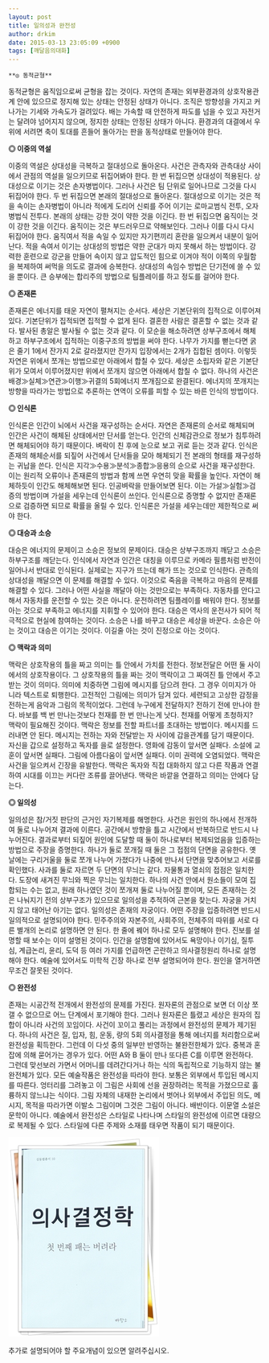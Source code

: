 ```yaml
---
layout: post
title: 일의성과 완전성
author: drkim
date: 2015-03-13 23:05:09 +0900
tags: [깨달음의대화]
---
```

 


    **◎ 동적균형**  
      
동적균형은 움직임으로써 균형을 잡는 것이다. 자연의 존재는 외부환경과의 상호작용관계 안에 있으므로 정지해 있는 상태는 안정된 상태가 아니다. 조직은 방향성을 가지고 커나가는 기세와 가속도가 걸려있다. 배는 가속할 때 안전하게 파도를 넘을 수 있고 자전거는 달려야 넘어지지 않으며, 정지한 상태는 안정된 상태가 아니다. 환경과의 대결에서 우위에 서려면 축이 토대를 흔들어 돌아가는 판을 동적상태로 만들어야 한다. 

  


**◎ 이중의 역설**  
      
이중의 역설은 상대성을 극복하고 절대성으로 돌아온다. 사건은 관측자와 관측대상 사이에서 관점의 역설을 일으키므로 뒤집어봐야 한다. 한 번 뒤집으면 상대성이 적용된다. 상대성으로 이기는 것은 손자병법이다. 그러나 사건은 팀 단위로 일어나므로 그것을 다시 뒤집어야 한다. 두 번 뒤집으면 본래의 절대성으로 돌아온다. 절대성으로 이기는 것은 적을 속이는 손자병법이 아니라 적에게 도리어 신뢰를 주어 이기는 로마교범식 전투, 오자병법식 전투다. 본래의 상태는 강한 것이 약한 것을 이긴다. 한 번 뒤집으면 움직이는 것이 강한 것을 이긴다. 움직이는 것은 부드러우므로 약해보인다. 그러나 이를 다시 다시 뒤집어야 한다. 움직여서 적을 속일 수 있지만 자기편끼리 혼란을 일으켜서 내분이 일어난다. 적을 속여서 이기는 상대성의 방법은 약한 군대가 마지 못해서 하는 방법이다. 강력한 훈련으로 강군을 만들어 속이지 않고 압도적인 힘으로 이겨야 적이 이쪽의 우월함을 복제하여 써먹을 의도로 결과에 승복한다. 상대성의 속임수 방법은 단기전에 쓸 수 있을 뿐이다. 큰 승부에는 합리주의 방법으로 팀플레이를 하고 정도를 걸어야 한다. 

  


**◎ 존재론**  
      
존재론은 에너지를 태운 자연이 펼쳐지는 순서다. 세상은 기본단위의 집적으로 이루어져 있다. 기본단위가 집적되면 집적할 수 없게 된다. 결혼한 사람은 결혼할 수 없는 것과 같다. 발사된 총알은 발사될 수 없는 것과 같다. 이 모순을 해소하려면 상부구조에서 해체하고 하부구조에서 집적하는 이중구조의 방법을 써야 한다. 나무가 가지를 뻗는다면 굵은 줄기 1에서 잔가지 2로 갈라졌지만 잔가지 입장에서는 2개가 집합된 셈이다. 이렇듯 자연은 위에서 쪼개는 방법으로만 아래에서 합칠 수 있다. 세상은 소립자와 같은 기본단위가 모여서 이루어졌지만 위에서 쪼개지 않으면 아래에서 합칠 수 없다. 하나의 사건은 배경≫실체≫연관≫이행≫귀결의 5회에너지 쪼개짐으로 완결된다. 에너지의 쪼개지는 방향을 따라가는 방법으로 추론하는 연역이 오류를 피할 수 있는 바른 인식의 방법이다. 

  


**◎ 인식론**  
      
인식론은 인간이 뇌에서 사건을 재구성하는 순서다. 자연은 존재론의 순서로 해체되며 인간은 사건이 해체된 상태에서만 단서를 얻는다. 인간의 신체감관으로 정보가 침투하려면 해체되어야 하기 때문이다. 벼락이 친 후에 눈으로 보고 귀로 듣는 것과 같다. 인식은 존재의 해체순서를 되짚어 사건에서 단서들을 모아 해체되기 전 본래의 형태를 재구성하는 귀납을 쓴다. 인식은 지각≫수용≫분석≫종합≫응용의 순으로 사건을 재구성한다. 이는 원리적 오류이나 존재론의 방법과 함께 쓰면 우연히 맞을 확률을 높인다. 자연이 해체하듯이 인간도 해체해보면 된다. 인공벼락을 만들어보면 된다. 이는 가설≫실험≫검증의 방법이며 가설을 세우는데 인식론이 쓰인다. 인식론으로 증명할 수 없지만 존재론으로 검증하면 되므로 확률을 올릴 수 있다. 인식론은 가설을 세우는데만 제한적으로 써야 한다. 

  


**◎ 대승과 소승**  
      
대승은 에너지의 문제이고 소승은 정보의 문제이다. 대승은 상부구조까지 깨닫고 소승은 하부구조를 깨닫는다. 인식에서 자연과 인간은 대칭을 이루므로 카메라 필름처럼 반전이 일어나서 반대로 인식된다. 실제로는 지구가 뜨는데 해가 뜨는 것으로 인식한다. 관측의 상대성을 깨달으면 이 문제를 해결할 수 있다. 이것으로 죽음을 극복하고 마음의 문제를 해결할 수 있다. 그러나 어떤 사실을 깨달아 아는 것만으로는 부족하다. 자동차를 안다고 해서 자동차를 운전할 수 있는 것은 아니다. 운전하려면 팀플레이를 배워야 한다. 정보를 아는 것으로 부족하고 에너지를 지휘할 수 있어야 한다. 대승은 역사의 운전사가 되어 적극적으로 현실에 참여하는 것이다. 소승은 나를 바꾸고 대승은 세상을 바꾼다. 소승은 아는 것이고 대승은 이기는 것이다. 이길줄 아는 것이 진정으로 아는 것이다. 

  


**◎ 맥락과 의미**  
      
맥락은 상호작용의 틀을 짜고 의미는 틀 안에서 가치를 전한다. 정보전달은 어떤 둘 사이에서의 상호작용이다. 그 상호작용의 틀을 짜는 것이 맥락이고 그 짜여진 틀 안에서 주고받는 것이 의미다. 의미에 치중하면 그림에 메시지를 담으려 한다. 그 경우 이미지가 아니라 텍스트로 퇴행한다. 고전적인 그림에는 의미가 담겨 있다. 세련되고 고상한 감정을 전하는게 음악과 그림의 목적이었다. 그런데 누구에게 전달하지? 전하기 전에 만나야 한다. 바보를 백 번 만나는것보다 천재를 한 번 만나는게 낫다. 천재를 어떻게 초청하지? 맥락이 필요해진 것이다. 맥락은 정보를 전할 파트너를 초대하는 방법이다. 메시지를 드러내면 안 된다. 메시지는 전하는 자와 전달받는 자 사이에 갑을관계를 담기 때문이다. 자신을 갑으로 설정하고 독자를 을로 설정한다. 영화에 감동이 앞서면 실패다. 소설에 교훈이 앞서면 실패다. 그림에 아름다움이 앞서면 실패다. 이미 권력에 오염되었다. 맥락은 사건을 일으켜서 긴장을 유발한다. 맥락은 독자와 직접 대화하지 않고 다른 작품과 연결하여 시대를 이끄는 커다란 조류를 끌어낸다. 맥락은 바깥을 연결하고 의미는 안에다 담는다. 

  


**◎ 일의성**  
      
일의성은 참/거짓 판단의 근거인 자기복제를 해명한다. 사건은 원인의 하나에서 전개하여 둘로 나누어져 결과에 이른다. 공간에서 방향을 틀고 시간에서 반복하므로 반드시 나누어진다. 결과로부터 되짚어 원인에 도달할 때 둘이 하나로부터 복제되었음을 입증하는 방법으로 주장을 증명한다. 하나가 둘로 쪼개질 때 둘은 그 접점의 단면을 공유한다. 옛날에는 구리거울을 둘로 쪼개 나누어 가졌다가 나중에 만나서 단면을 맞추어보고 서로를 확인했다. 사과를 둘로 자르면 두 단면의 무늬는 같다. 자물통과 열쇠의 접점은 일치한다. 도장에 새겨진 무늬와 찍은 무늬는 일치한다. 하나의 사건 안에서 원소들이 모여 집합되는 수는 없고, 원래 하나였던 것이 쪼개져 둘로 나누어질 뿐이며, 모든 존재하는 것은 나눠지기 전의 상부구조가 있으므로 일의성을 추적하여 근본을 찾는다. 자궁을 거치지 않고 태어난 아기는 없다. 일의성은 존재의 자궁이다. 어떤 주장을 입증하려면 반드시 일의적으로 설명되어야 한다. 민주주의와 자본주의, 사회주의, 전체주의 따위를 서로 다른 별개의 논리로 설명하면 안 된다. 한 줄에 꿰어 하나로 모두 설명해야 한다. 진보를 설명할 때 보수는 이미 설명된 것이다. 인간을 설명함에 있어서도 욕망이나 이기심, 질투심, 계급논리, 윤리, 도덕 등 여러 가지를 언급하면 곤란하고 의사결정원리 하나로 설명해야 한다. 예술에 있어서도 미학적 긴장 하나로 전부 설명되어야 한다. 원인을 열거하면 무조건 잘못된 것이다. 

  


**◎ 완전성**  
      
존재는 시공간적 전개에서 완전성의 문제를 가진다. 원자론의 관점으로 보면 더 이상 쪼갤 수 없으므로 어느 단계에서 포기해야 한다. 그러나 원자론은 틀렸고 세상은 원자의 집합이 아니라 사건의 꼬임이다. 사건이 꼬이고 풀리는 과정에서 완전성의 문제가 제기된다. 하나의 사건은 질, 입자, 힘, 운동, 량의 5회 의사결정을 통해 에너지를 처리함으로써 완전성을 획득한다. 그런데 이 다섯 중의 일부만 반영하는 불완전한체가 있다. 중복과 혼잡에 의해 묻어가는 경우가 있다. 어떤 A와 B 둘이 만나 또다른 C를 이루면 완전하다. 그런데 맞선보러 가면서 어머니를 데려간다거나 하는 식의 독립적으로 기능하지 않는 불완전체가 있다. 모든 예술작품은 완전성을 따라야 한다. 보통은 외부에서 투입된 메시지를 따른다. 엉터리를 그려놓고 이 그림은 사회에 선을 권장하려는 목적을 가졌으므로 훌륭하지 않느냐는 식이다. 그림 자체의 내재한 논리에서 벗어나 외부에서 주입된 의도, 메시지, 목적을 따라가면 이발소 그림이며 그것은 그림이 아니다. 배반이다. 이문열 소설은 문학이 아니다. 예술에서 완전성은 스타일로 나타나며 스타일의 완전성에 이르면 대량으로 복제될 수 있다. 스타일에 다른 주제와 소재를 태우면 작품이 되기 때문이다. 

  


  



![](/files/attach/images/198/006/573/111.JPG)   


  


  


추가로 설명되어야 할 주요개념이 있으면 알려주십시오.